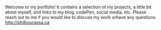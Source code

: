 Welcome to my portfolio! It contains a selection of my projects, a little bit about myself, and links to my blog, codePen, social media, etc. Please reach out to me if you would like to discuss my work orhave any questions. http://philbourassa.ca
